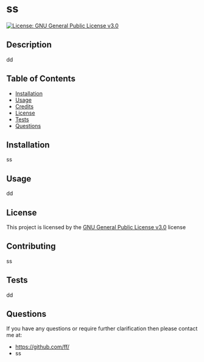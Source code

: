 
  # ss

  [![License: GNU General Public License v3.0](https://img.shields.io/badge/License-GNU%20General%20Public%20License%20v3.0-yellow.svg)](https://www.gnu.org/licenses/gpl-3.0.en.html)

  ## Description
  dd

  ## Table of Contents
  - [Installation](#installation)
  - [Usage](#usage)
  - [Credits](#credits)
  - [License](#license)
  - [Tests](#tests)
  - [Questions](#questions)

  ## Installation 
  ss

  ## Usage
  dd

  ## License
  This project is licensed by the [GNU General Public License v3.0](https://www.gnu.org/licenses/gpl-3.0.en.html) license

  ## Contributing 
  ss

  ## Tests 
  dd

  ## Questions
  If you have any questions or require further clarification then please contact me at:
  - https://github.com/ff/
  - ss

